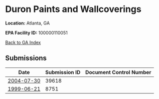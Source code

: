 # Duron Paints and Wallcoverings

**Location:** Atlanta, GA

**EPA Facility ID:** 100000110051

[Back to GA Index](../../index.md)

## Submissions

| Date | Submission ID | Document Control Number |
|------|--------------|-------------------------|
| [2004-07-30](submissions/39618.md) | 39618 |  |
| [1999-06-21](submissions/8751.md) | 8751 |  |
